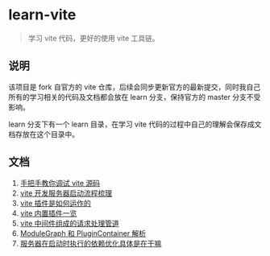 # learn-vite

> 学习 vite 代码，更好的使用 vite 工具链。

## 说明

该项目是 fork 自官方的 vite 仓库，后续会同步更新官方的最新提交，同时我自己所有的学习相关的代码及文档都会放在 learn 分支，保持官方的 master 分支不受影响。

learn 分支下有一个 learn 目录，在学习 vite 代码的过程中自己的理解会保存成文档存放在这个目录中。

## 文档

1. [手把手教你调试 vite 源码](debug-vite-source/README.md)
2. [vite 开发服务器启动流程梳理](vite-dev-server/README.md)
3. [vite 插件是如何运作的](vite-plugins/README.md)
4. [vite 内置插件一览](vite-plugins/BUILTIN.md)
5. [vite 中间件组成的请求处理管道](vite-middleware/README.md)
6. [ModuleGraph 和 PluginContainer 解析](module-graph-and-plugin-container/README.md)
7. [服务器在启动时执行的依赖优化具体是在干嘛](vite-dev-server/optimize-deps.md)
